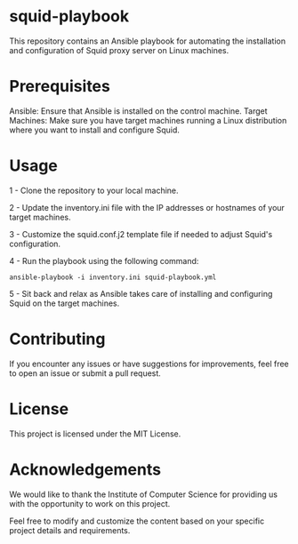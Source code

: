 # squid-playbook

This repository contains an Ansible playbook for automating the installation and configuration of Squid proxy server on Linux machines.

# Prerequisites

Ansible: Ensure that Ansible is installed on the control machine.
Target Machines: Make sure you have target machines running a Linux distribution where you want to install and configure Squid.

# Usage


1 - Clone the repository to your local machine.

2 - Update the inventory.ini file with the IP addresses or hostnames of your target machines.

3 - Customize the squid.conf.j2 template file if needed to adjust Squid's configuration.

4 - Run the playbook using the following command:

    ansible-playbook -i inventory.ini squid-playbook.yml

5 - Sit back and relax as Ansible takes care of installing and configuring Squid on the target machines.


# Contributing

If you encounter any issues or have suggestions for improvements, feel free to open an issue or submit a pull request.

# License

This project is licensed under the MIT License.


# Acknowledgements


We would like to thank the Institute of Computer Science for providing us with the opportunity to work on this project.

Feel free to modify and customize the content based on your specific project details and requirements.
